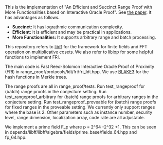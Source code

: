 
This is the implementation of "An Efficient and Succinct Range Proof with 
More Functionalities based on Interactive Oracle Proof".
See [the paper](https://eprint...). It has advantages as follows.

- **Succinct:** It has lograthmic communication complexity.
- **Efficient:** It is efficient and may be practical in applications.
- **More Functionalities:** It supports arbitrary range and batch processing.

This repository refers to [libff](https://https://github.com/scipr-lab/libff) for the framework
for finite fields and FFT operation on multiplicative cosets.
We also refer to  [libiop](https://github.com/scipr-lab/libiop) for 
some helpful functions to implement FRI.

The main code is Fast Reed-Solomon Interactive Oracle Proof of Proximity (FRI) in range_proof/protocols/ldt/fri/fri_ldt.hpp. We
use [BLAKE3](https://github.com/BLAKE3-team/BLAKE3-specs/blob/master/blake3.pdf) for the hash functions in Merkle trees. 

The range proofs are all in range_proof/tests. Run test_rangeproof for (batch) range proofs in the conjecture setting.
Run test_rangeproof_arbitrary for (batch) range proofs for arbitrary ranges in the conjecture setting.
Run test_rangeproof_proveable for (batch) range proofs for fixed ranges in the proveable setting. We currently only
support ranges where the base is 2. Other parameters such as instance number, security level, range dimension,
localization array, code rate are all adjustable.

We implement a prime field F_p where p = 2^64 -2^32 +1. This can be seen in depends/libff/libff/algebra/fields/prime_base/fields_64.hpp
 and fp_64.hpp.


